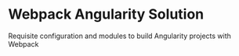 # Webpack Angularity Solution

Requisite configuration and modules to build Angularity projects with Webpack